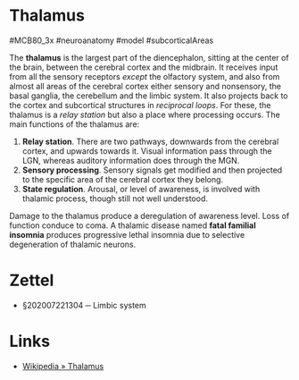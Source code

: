 # Thalamus
#MCB80_3x #neuroanatomy #model #subcorticalAreas

The **thalamus** is the largest part of the diencephalon, sitting at the center of the brain, between the cerebral cortex and the midbrain. It receives input from all the sensory receptors _except_ the olfactory system, and also from almost all areas of the cerebral cortex either sensory and nonsensory, the basal ganglia, the cerebellum and the limbic system. It also projects back to the cortex and subcortical structures in _reciprocal loops_. For these, the thalamus is a _relay station_ but also a place where processing occurs. The main functions of the thalamus are:

1. **Relay station**. There are two pathways, downwards from the cerebral cortex, and upwards towards it. Visual information pass through the LGN, whereas auditory information does through the MGN.
2. **Sensory processing**. Sensory signals get modified and then projected to the specific area of the cerebral cortex they belong.
3. **State regulation**. Arousal, or level of awareness, is involved with thalamic process, though still not well understood.

Damage to the thalamus produce a deregulation of awareness level. Loss of function conduce to coma. A thalamic disease named **fatal familial insomnia** produces progressive lethal insomnia due to selective degeneration of thalamic neurons.

# Zettel

- §202007221304 ─ Limbic system

# Links

- [Wikipedia » Thalamus](https://en.wikipedia.org/wiki/Thalamus)